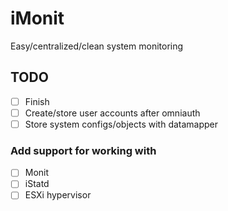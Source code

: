 # iMonit

Easy/centralized/clean system monitoring

## TODO

- [ ] Finish
- [ ] Create/store user accounts after omniauth
- [ ] Store system configs/objects with datamapper

### Add support for working with

- [ ] Monit
- [ ] iStatd
- [ ] ESXi hypervisor
